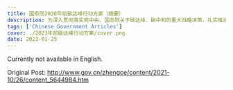 ```yaml
---
title: 国务院2030年前碳达峰行动方案（摘要）
description: 为深入贯彻落实党中央、国务院关于碳达峰、碳中和的重大战略决策，扎实推进碳达峰行动，制定本方案。2021年10月24日，国务院
tags: ['Chinese Government Articles']
cover: ./2023年前碳达峰行动方案/cover.png
date: 2023-01-25
---
```


Currently not available in English.

Original Post: http://www.gov.cn/zhengce/content/2021-10/26/content_5644984.htm

